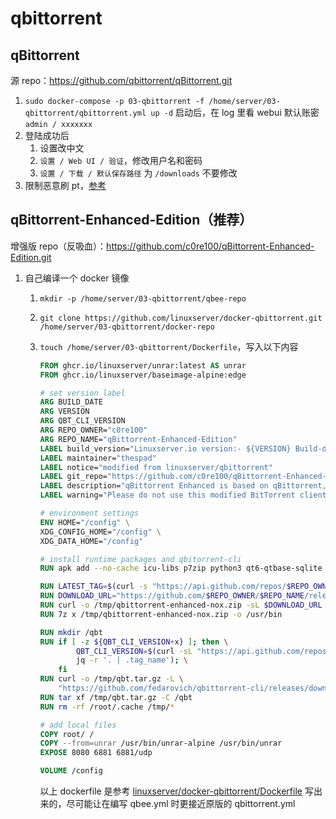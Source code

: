 # qbittorrent

## qBittorrent

源 repo：https://github.com/qbittorrent/qBittorrent.git

1. `sudo docker-compose -p 03-qbittorrent -f /home/server/03-qbittorrent/qbittorrent.yml up -d` 启动后，在 log 里看 webui 默认账密 `admin / xxxxxxx`
2. 登陆成功后
   1. 设置改中文
   2. `设置 / Web UI / 验证`，修改用户名和密码
   3. `设置 / 下载 / 默认保存路径` 为 `/downloads` 不要修改
3. 限制恶意刷 pt，[参考](https://www.bilibili.com/read/cv36727219/?from=articleDetail&spm_id_from=333.976.0.0)

## qBittorrent-Enhanced-Edition（推荐）

增强版 repo（反吸血）：https://github.com/c0re100/qBittorrent-Enhanced-Edition.git

1. 自己编译一个 docker 镜像

   1. `mkdir -p /home/server/03-qbittorrent/qbee-repo`

   2. `git clone https://github.com/linuxserver/docker-qbittorrent.git /home/server/03-qbittorrent/docker-repo`

   3. `touch /home/server/03-qbittorrent/Dockerfile`，写入以下内容

      ```dockerfile
      FROM ghcr.io/linuxserver/unrar:latest AS unrar
      FROM ghcr.io/linuxserver/baseimage-alpine:edge
      
      # set version label
      ARG BUILD_DATE
      ARG VERSION
      ARG QBT_CLI_VERSION
      ARG REPO_OWNER="c0re100"
      ARG REPO_NAME="qBittorrent-Enhanced-Edition"
      LABEL build_version="Linuxserver.io version:- ${VERSION} Build-date:- ${BUILD_DATE}"
      LABEL maintainer="thespad"
      LABEL notice="modified from linuxserver/qbittorrent"
      LABEL git_repo="https://github.com/c0re100/qBittorrent-Enhanced-Edition.git"
      LABEL description="qBittorrent Enhanced is based on qBittorrent, it's aimed at blocking leeching clients automatically."
      LABEL warning="Please do not use this modified BitTorrent client on Private Trackers. unless qBittorrent Enhanced Edition is allowed on the Private Tracker(Depend on which PT you're using.)."
      
      # environment settings
      ENV HOME="/config" \
      XDG_CONFIG_HOME="/config" \
      XDG_DATA_HOME="/config"
      
      # install runtime packages and qbitorrent-cli
      RUN apk add --no-cache icu-libs p7zip python3 qt6-qtbase-sqlite
      
      RUN LATEST_TAG=$(curl -s "https://api.github.com/repos/$REPO_OWNER/$REPO_NAME/releases/latest" | awk -F '"' '/"tag_name":/ {print $4}')
      RUN DOWNLOAD_URL="https://github.com/$REPO_OWNER/$REPO_NAME/releases/download/$LATEST_TAG/qbittorrent-enhanced-nox_x86_64-linux-musl_static.zip"
      RUN curl -o /tmp/qbittorrent-enhanced-nox.zip -sL $DOWNLOAD_URL
      RUN 7z x /tmp/qbittorrent-enhanced-nox.zip -o /usr/bin
      
      RUN mkdir /qbt
      RUN if [ -z ${QBT_CLI_VERSION+x} ]; then \
              QBT_CLI_VERSION=$(curl -sL "https://api.github.com/repos/fedarovich/qbittorrent-cli/releases/latest" \
              jq -r '. | .tag_name'); \
          fi
      RUN curl -o /tmp/qbt.tar.gz -L \
          "https://github.com/fedarovich/qbittorrent-cli/releases/download/${QBT_CLI_VERSION}/qbt-linux-alpine-x64-net6-${QBT_CLI_VERSION#v}.tar.gz"
      RUN tar xf /tmp/qbt.tar.gz -C /qbt
      RUN rm -rf /root/.cache /tmp/*
      
      # add local files
      COPY root/ /
      COPY --from=unrar /usr/bin/unrar-alpine /usr/bin/unrar
      EXPOSE 8080 6881 6881/udp
      
      VOLUME /config
      ```
      
      以上 dockerfile 是参考 [linuxserver/docker-qbittorrent/Dockerfile](https://github.com/linuxserver/docker-qbittorrent/blob/master/Dockerfile) 写出来的，尽可能让在编写 qbee.yml 时更接近原版的 qbittorrent.yml
